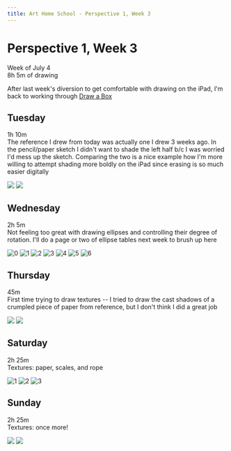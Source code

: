 ```yaml
---
title: Art Home School - Perspective 1, Week 3
---
```


<div class="ahs-update">

# Perspective 1, Week 3
Week of July 4 \
8h 5m of drawing

After last week's diversion to get comfortable with drawing on the iPad, I'm back to working through [Draw a Box](https://drawabox.com/)

## Tuesday
<div class="ahs-description">

1h 10m \
The reference I drew from today was actually one I drew 3 weeks ago. In the pencil/paper sketch I didn't want to shade the left half b/c I was worried I'd mess up the sketch. Comparing the two is a nice example how I'm more willing to attempt shading more boldly on the iPad since erasing is so much easier digitally
</div>

<div class="ahs-pics">

<p>
<img class="large" src="../img/art-home-school/head-anatomy-1/week-3/sun-1.jpeg"/>
<img class="large" src="../img/art-home-school/perspective-1/week-3/tue-1.jpg" />
</p>
</div>

## Wednesday
<div class="ahs-description">

2h 5m \
Not feeling too great with drawing ellipses and controlling their degree of rotation. I'll do a page or two of ellipse tables next week to brush up here
</div>

<div class="ahs-pics">

![0](../img/art-home-school/perspective-1/week-3/wed-0.jpg)
![1](../img/art-home-school/perspective-1/week-3/wed-1.jpg)
![2](../img/art-home-school/perspective-1/week-3/wed-2.jpg)
![3](../img/art-home-school/perspective-1/week-3/wed-3.jpg)
![4](../img/art-home-school/perspective-1/week-3/wed-4.jpg)
![5](../img/art-home-school/perspective-1/week-3/wed-5.jpg)
![6](../img/art-home-school/perspective-1/week-3/wed-6.jpg)
</div>

## Thursday
<div class="ahs-description">

45m \
First time trying to draw textures -- I tried to draw the cast shadows of a crumpled piece of paper from reference, but I don't think I did a great job
</div>

<div class="ahs-pics">

<p>
<img class="large" src="../img/art-home-school/perspective-1/week-3/thu-ref.jpg"/>
<img class="large" src="../img/art-home-school/perspective-1/week-3/thu-1.jpg"/>
</p>
</div>

## Saturday
<div class="ahs-description">

2h 25m \
Textures: paper, scales, and rope
</div>

<div class="ahs-pics">

![1](../img/art-home-school/perspective-1/week-3/wed-1.jpg)
![2](../img/art-home-school/perspective-1/week-3/wed-2.jpg)
![3](../img/art-home-school/perspective-1/week-3/wed-3.jpg)

## Sunday
<div class="ahs-description">

2h 25m \
Textures: once more!
</div>

<img class="large" src="../img/art-home-school/perspective-1/week-3/sun-1.jpg"/>
<img class="large" src="../img/art-home-school/perspective-1/week-3/sun-2.jpg"/>
